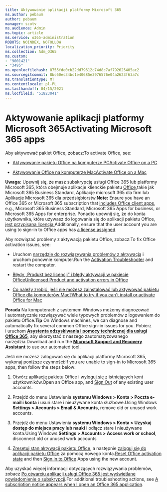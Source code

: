 ```yaml
---
title: Aktywowanie aplikacji platformy Microsoft 365
ms.author: pebaum
author: pebaum
manager: scotv
ms.audience: Admin
ms.topic: article
ms.service: o365-administration
ROBOTS: NOINDEX, NOFOLLOW
localization_priority: Priority
ms.collection: Adm_O365
ms.custom:
- "9001421"
- "3495"
ms.openlocfilehash: 8755fde0cb22dd79612c74d8c7af792625405ac2
ms.sourcegitcommit: 8bc60ec34bc1e40685e3976576e04a2623f63a7c
ms.translationtype: MT
ms.contentlocale: pl-PL
ms.lasthandoff: 04/15/2021
ms.locfileid: "51823041"
---
```

# <a name="activating-microsoft-365-apps"></a><span data-ttu-id="15081-102">Aktywowanie aplikacji platformy Microsoft 365</span><span class="sxs-lookup"><span data-stu-id="15081-102">Activating Microsoft 365 apps</span></span>

<span data-ttu-id="15081-103">Aby aktywować pakiet Office, zobacz:</span><span class="sxs-lookup"><span data-stu-id="15081-103">To activate Office, see:</span></span>

- [<span data-ttu-id="15081-104">Aktywowanie pakietu Office na komputerze PC</span><span class="sxs-lookup"><span data-stu-id="15081-104">Activate Office on a PC</span></span>](https://support.office.com/article/activate-office-5bd38f38-db92-448b-a982-ad170b1e187e) 

- [<span data-ttu-id="15081-105">Aktywowanie Office na komputerze Mac</span><span class="sxs-lookup"><span data-stu-id="15081-105">Activate Office on a Mac</span></span>](https://support.office.com/article/activate-office-for-mac-7f6646b1-bb14-422a-9ad4-a53410fcefb2)

<span data-ttu-id="15081-106">**Uwaga:**  Upewnij się, że masz subskrypcję usługi Office 365 lub platformy Microsoft 365, która obejmuje aplikacje klienckie pakietu [Office,](https://support.office.com/article/28cbc8cf-1332-4f04-9123-9b660abb629e)takie jak Microsoft 365 Business Standard, Aplikacje microsoft 365 dla firm lub Aplikacje Microsoft 365 dla przedsiębiorstw.</span><span class="sxs-lookup"><span data-stu-id="15081-106">**Note:**  Ensure you have an Office 365 or Microsoft 365 subscription that [includes Office client apps](https://support.office.com/article/28cbc8cf-1332-4f04-9123-9b660abb629e), e.g., Microsoft 365 Business Standard, Microsoft 365 Apps for business, or Microsoft 365 Apps for enterprise.</span></span> <span data-ttu-id="15081-107">Ponadto upewnij się, że do konta użytkownika, które używasz do logowania się do aplikacji pakietu Office, [jest przypisana licencja.](https://docs.microsoft.com/microsoft-365/admin/manage/assign-licenses-to-users)</span><span class="sxs-lookup"><span data-stu-id="15081-107">Additionally, ensure that the user account you are using to sign-in to Office apps has [a license assigned](https://docs.microsoft.com/microsoft-365/admin/manage/assign-licenses-to-users).</span></span>

<span data-ttu-id="15081-108">Aby rozwiązać problemy z aktywacją pakietu Office, zobacz:</span><span class="sxs-lookup"><span data-stu-id="15081-108">To fix Office activation issues, see:</span></span>

- <span data-ttu-id="15081-109">Uruchom [narzędzie do rozwiązywania problemów z aktywacją](https://aka.ms/SARA-OfficeActivation-Alchemy) i uruchom ponownie komputer.</span><span class="sxs-lookup"><span data-stu-id="15081-109">Run the [Activation Troubleshooter](https://aka.ms/SARA-OfficeActivation-Alchemy) and restart the computer.</span></span>
- [<span data-ttu-id="15081-110">Błędy „Produkt bez licencji” i błędy aktywacji w pakiecie Office</span><span class="sxs-lookup"><span data-stu-id="15081-110">Unlicensed Product and activation errors in Office</span></span>](https://support.office.com/article/unlicensed-product-and-activation-errors-in-office-0d23d3c0-c19c-4b2f-9845-5344fedc4380)

- [<span data-ttu-id="15081-111">Co należy zrobić, jeśli nie możesz zainstalować lub aktywować pakietu Office dla komputerów Mac?</span><span class="sxs-lookup"><span data-stu-id="15081-111">What to try if you can't install or activate Office for Mac</span></span>](https://support.office.com/article/what-to-try-if-you-can-t-install-or-activate-office-for-mac-5efba2b4-b1e6-4e5f-bf3c-6ab945d03dea)

<span data-ttu-id="15081-112">**Porada** Na komputerach z systemem Windows możemy diagnozować i automatycznie rozwiązywać wiele typowych problemów z logowaniem do pakietu Office.</span><span class="sxs-lookup"><span data-stu-id="15081-112">**Tip** On Windows machines, we can diagnose and automatically fix several common Office sign-in issues for you.</span></span> <span data-ttu-id="15081-113">Pobierz i uruchom  **[Asystenta odzyskiwania i pomocy technicznej dla usługi Office 365](https://aka.ms/SaRA-OfficeSignInScenario)**, aby skorzystać z naszego zautomatyzowanego narzędzia.</span><span class="sxs-lookup"><span data-stu-id="15081-113">Download and run the  **[Microsoft Support and Recovery Assistant](https://aka.ms/SaRA-OfficeSignInScenario)** to use our automated tool.</span></span>

<span data-ttu-id="15081-114">Jeśli nie możesz zalogować się do aplikacji platformy Microsoft 365, wykonaj poniższe czynności:</span><span class="sxs-lookup"><span data-stu-id="15081-114">If you are unable to sign-in to Microsoft 365 apps, then follow the steps below:</span></span>

1. <span data-ttu-id="15081-115">Otwórz aplikację pakietu Office i [wyloguj się](https://go.microsoft.com/fwlink/?linkid=2114082) z istniejących kont użytkowników.</span><span class="sxs-lookup"><span data-stu-id="15081-115">Open an Office app, and [Sign Out](https://go.microsoft.com/fwlink/?linkid=2114082) of any existing user accounts.</span></span>

2. <span data-ttu-id="15081-116">Przejdź do menu Ustawienia **systemu Windows > Konta > Poczta e-mail i konta** i usuń stare i nieużywane konta służbowe.</span><span class="sxs-lookup"><span data-stu-id="15081-116">Using Windows **Settings > Accounts > Email & Accounts**, remove old or unused work accounts.</span></span>

3. <span data-ttu-id="15081-117">Przejdź do menu Ustawienia **systemu Windows > Konta > Uzyskaj dostęp do miejsca pracy lub nauki** i odłącz stare i nieużywane konta.</span><span class="sxs-lookup"><span data-stu-id="15081-117">Using Windows **Settings > Accounts > Access work or school**, disconnect old or unused work accounts</span></span>

4. <span data-ttu-id="15081-118">[Zresetuj stan aktywacji pakietu Office](https://docs.microsoft.com/office365/troubleshoot/activation/reset-office-365-proplus-activation-state), a następnie [zaloguj się do aplikacji pakietu Office](https://support.office.com/article/sign-in-to-office-b9582171-fd1f-4284-9846-bdd72bb28426) za pomocą nowego konta.</span><span class="sxs-lookup"><span data-stu-id="15081-118">[Reset Office activation state](https://docs.microsoft.com/office365/troubleshoot/activation/reset-office-365-proplus-activation-state) and then [Sign in to Office](https://support.office.com/article/sign-in-to-office-b9582171-fd1f-4284-9846-bdd72bb28426) Apps using the new account.</span></span>

<span data-ttu-id="15081-119">Aby uzyskać więcej informacji dotyczących rozwiązywania problemów, zobacz [Po otwarciu aplikacji usługi Office 365 jest wyświetlane powiadomienie o subskrypcji](https://support.office.com/article/a-subscription-notice-appears-when-i-open-an-office-365-application-4cabe32c-f594-4c0e-9191-3d3ade10cceb).</span><span class="sxs-lookup"><span data-stu-id="15081-119">For additional troubleshooting actions, see [A subscription notice appears when I open an Office 365 application](https://support.office.com/article/a-subscription-notice-appears-when-i-open-an-office-365-application-4cabe32c-f594-4c0e-9191-3d3ade10cceb).</span></span>
